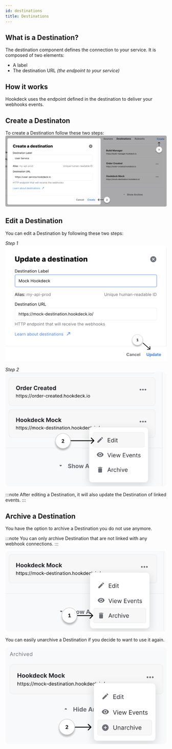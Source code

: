 ```yaml
---
id: destinations
title: Destinations
---
```


## What is a Destination?

The destination component defines the connection to your service. It is composed of two elements:

- A label
- The destination URL _(the endpoint to your service)_

## How it works

Hookdeck uses the endpoint defined in the destination to deliver your webhooks events.

## Create a Destinaton

To create a Destination follow these two steps:
![Hookdeck_Create_A_Destination](../static/img/webhookConnections/wcDestination/create_a_destination_1.png)

## Edit a Destination

You can edit a Destination by following these two steps:

_Step 1_
![Hookdeck_Update_A_Destination_1](../static/img/webhookconnections/wcDestination/update_a_destination_1.png)

_Step 2_
![Hookdeck_Update_A_Destination_2](../static/img/webhookconnections/wcDestination/update_a_destination_2.png)

:::note
After editing a Destination, it will also update the Destination of linked events.
:::

## Archive a Destination

You have the option to archive a Destination you do not use anymore.

:::note
You can only archive Destination that are not linked with any webhook connections.
:::

![Hookdeck_Archive_A_Destination](../static/img/webhookconnections/wcDestination/archive_a_destination_1.png)

You can easily unarchive a Destination if you decide to want to use it again.

![Hookdeck_Unarchive_A_Destination](../static/img/webhookconnections/wcDestination/archive_a_destination_2.png)
